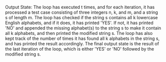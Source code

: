 Output State: The loop has executed t times, and for each iteration, it has processed a test case consisting of three integers n, k, and m, and a string s of length m. The loop has checked if the string s contains all k lowercase English alphabets, and if it does, it has printed 'YES'. If not, it has printed 'NO' and appended the missing alphabet(s) to the string s to make it contain all k alphabets, and then printed the modified string s. The loop has also kept track of the number of times it has found all k alphabets in the string s, and has printed the result accordingly. The final output state is the result of the last iteration of the loop, which is either 'YES' or 'NO' followed by the modified string s.